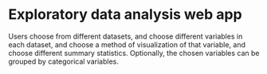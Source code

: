 # Exploratory data analysis web app

Users choose from different datasets, and choose different variables in each
dataset, and choose a method of visualization of that variable, and choose
different summary statistics. Optionally, the chosen variables can be grouped
by categorical variables.
